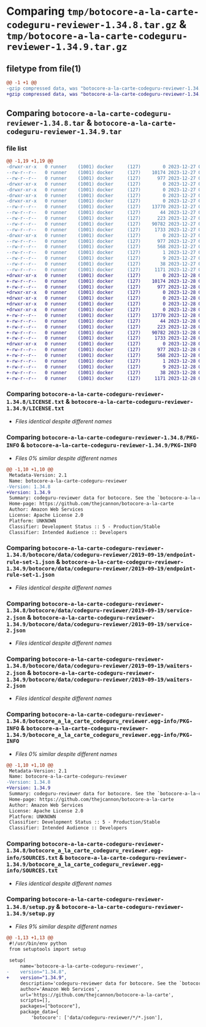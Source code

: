 # Comparing `tmp/botocore-a-la-carte-codeguru-reviewer-1.34.8.tar.gz` & `tmp/botocore-a-la-carte-codeguru-reviewer-1.34.9.tar.gz`

## filetype from file(1)

```diff
@@ -1 +1 @@
-gzip compressed data, was "botocore-a-la-carte-codeguru-reviewer-1.34.8.tar", last modified: Wed Dec 27 01:06:39 2023, max compression
+gzip compressed data, was "botocore-a-la-carte-codeguru-reviewer-1.34.9.tar", last modified: Thu Dec 28 01:06:41 2023, max compression
```

## Comparing `botocore-a-la-carte-codeguru-reviewer-1.34.8.tar` & `botocore-a-la-carte-codeguru-reviewer-1.34.9.tar`

### file list

```diff
@@ -1,19 +1,19 @@
-drwxr-xr-x   0 runner    (1001) docker     (127)        0 2023-12-27 01:06:39.803308 botocore-a-la-carte-codeguru-reviewer-1.34.8/
--rw-r--r--   0 runner    (1001) docker     (127)    10174 2023-12-27 01:06:39.000000 botocore-a-la-carte-codeguru-reviewer-1.34.8/LICENSE.txt
--rw-r--r--   0 runner    (1001) docker     (127)      977 2023-12-27 01:06:39.803308 botocore-a-la-carte-codeguru-reviewer-1.34.8/PKG-INFO
-drwxr-xr-x   0 runner    (1001) docker     (127)        0 2023-12-27 01:06:39.799308 botocore-a-la-carte-codeguru-reviewer-1.34.8/botocore/
-drwxr-xr-x   0 runner    (1001) docker     (127)        0 2023-12-27 01:06:39.799308 botocore-a-la-carte-codeguru-reviewer-1.34.8/botocore/data/
-drwxr-xr-x   0 runner    (1001) docker     (127)        0 2023-12-27 01:06:39.799308 botocore-a-la-carte-codeguru-reviewer-1.34.8/botocore/data/codeguru-reviewer/
-drwxr-xr-x   0 runner    (1001) docker     (127)        0 2023-12-27 01:06:39.803308 botocore-a-la-carte-codeguru-reviewer-1.34.8/botocore/data/codeguru-reviewer/2019-09-19/
--rw-r--r--   0 runner    (1001) docker     (127)    13770 2023-12-27 01:06:28.000000 botocore-a-la-carte-codeguru-reviewer-1.34.8/botocore/data/codeguru-reviewer/2019-09-19/endpoint-rule-set-1.json
--rw-r--r--   0 runner    (1001) docker     (127)       44 2023-12-27 01:06:28.000000 botocore-a-la-carte-codeguru-reviewer-1.34.8/botocore/data/codeguru-reviewer/2019-09-19/examples-1.json
--rw-r--r--   0 runner    (1001) docker     (127)      223 2023-12-27 01:06:28.000000 botocore-a-la-carte-codeguru-reviewer-1.34.8/botocore/data/codeguru-reviewer/2019-09-19/paginators-1.json
--rw-r--r--   0 runner    (1001) docker     (127)    90782 2023-12-27 01:06:28.000000 botocore-a-la-carte-codeguru-reviewer-1.34.8/botocore/data/codeguru-reviewer/2019-09-19/service-2.json
--rw-r--r--   0 runner    (1001) docker     (127)     1733 2023-12-27 01:06:28.000000 botocore-a-la-carte-codeguru-reviewer-1.34.8/botocore/data/codeguru-reviewer/2019-09-19/waiters-2.json
-drwxr-xr-x   0 runner    (1001) docker     (127)        0 2023-12-27 01:06:39.803308 botocore-a-la-carte-codeguru-reviewer-1.34.8/botocore_a_la_carte_codeguru_reviewer.egg-info/
--rw-r--r--   0 runner    (1001) docker     (127)      977 2023-12-27 01:06:39.000000 botocore-a-la-carte-codeguru-reviewer-1.34.8/botocore_a_la_carte_codeguru_reviewer.egg-info/PKG-INFO
--rw-r--r--   0 runner    (1001) docker     (127)      568 2023-12-27 01:06:39.000000 botocore-a-la-carte-codeguru-reviewer-1.34.8/botocore_a_la_carte_codeguru_reviewer.egg-info/SOURCES.txt
--rw-r--r--   0 runner    (1001) docker     (127)        1 2023-12-27 01:06:39.000000 botocore-a-la-carte-codeguru-reviewer-1.34.8/botocore_a_la_carte_codeguru_reviewer.egg-info/dependency_links.txt
--rw-r--r--   0 runner    (1001) docker     (127)        9 2023-12-27 01:06:39.000000 botocore-a-la-carte-codeguru-reviewer-1.34.8/botocore_a_la_carte_codeguru_reviewer.egg-info/top_level.txt
--rw-r--r--   0 runner    (1001) docker     (127)       38 2023-12-27 01:06:39.803308 botocore-a-la-carte-codeguru-reviewer-1.34.8/setup.cfg
--rw-r--r--   0 runner    (1001) docker     (127)     1171 2023-12-27 01:06:39.000000 botocore-a-la-carte-codeguru-reviewer-1.34.8/setup.py
+drwxr-xr-x   0 runner    (1001) docker     (127)        0 2023-12-28 01:06:41.290275 botocore-a-la-carte-codeguru-reviewer-1.34.9/
+-rw-r--r--   0 runner    (1001) docker     (127)    10174 2023-12-28 01:06:41.000000 botocore-a-la-carte-codeguru-reviewer-1.34.9/LICENSE.txt
+-rw-r--r--   0 runner    (1001) docker     (127)      977 2023-12-28 01:06:41.290275 botocore-a-la-carte-codeguru-reviewer-1.34.9/PKG-INFO
+drwxr-xr-x   0 runner    (1001) docker     (127)        0 2023-12-28 01:06:41.290275 botocore-a-la-carte-codeguru-reviewer-1.34.9/botocore/
+drwxr-xr-x   0 runner    (1001) docker     (127)        0 2023-12-28 01:06:41.290275 botocore-a-la-carte-codeguru-reviewer-1.34.9/botocore/data/
+drwxr-xr-x   0 runner    (1001) docker     (127)        0 2023-12-28 01:06:41.290275 botocore-a-la-carte-codeguru-reviewer-1.34.9/botocore/data/codeguru-reviewer/
+drwxr-xr-x   0 runner    (1001) docker     (127)        0 2023-12-28 01:06:41.290275 botocore-a-la-carte-codeguru-reviewer-1.34.9/botocore/data/codeguru-reviewer/2019-09-19/
+-rw-r--r--   0 runner    (1001) docker     (127)    13770 2023-12-28 01:06:26.000000 botocore-a-la-carte-codeguru-reviewer-1.34.9/botocore/data/codeguru-reviewer/2019-09-19/endpoint-rule-set-1.json
+-rw-r--r--   0 runner    (1001) docker     (127)       44 2023-12-28 01:06:26.000000 botocore-a-la-carte-codeguru-reviewer-1.34.9/botocore/data/codeguru-reviewer/2019-09-19/examples-1.json
+-rw-r--r--   0 runner    (1001) docker     (127)      223 2023-12-28 01:06:26.000000 botocore-a-la-carte-codeguru-reviewer-1.34.9/botocore/data/codeguru-reviewer/2019-09-19/paginators-1.json
+-rw-r--r--   0 runner    (1001) docker     (127)    90782 2023-12-28 01:06:26.000000 botocore-a-la-carte-codeguru-reviewer-1.34.9/botocore/data/codeguru-reviewer/2019-09-19/service-2.json
+-rw-r--r--   0 runner    (1001) docker     (127)     1733 2023-12-28 01:06:26.000000 botocore-a-la-carte-codeguru-reviewer-1.34.9/botocore/data/codeguru-reviewer/2019-09-19/waiters-2.json
+drwxr-xr-x   0 runner    (1001) docker     (127)        0 2023-12-28 01:06:41.290275 botocore-a-la-carte-codeguru-reviewer-1.34.9/botocore_a_la_carte_codeguru_reviewer.egg-info/
+-rw-r--r--   0 runner    (1001) docker     (127)      977 2023-12-28 01:06:41.000000 botocore-a-la-carte-codeguru-reviewer-1.34.9/botocore_a_la_carte_codeguru_reviewer.egg-info/PKG-INFO
+-rw-r--r--   0 runner    (1001) docker     (127)      568 2023-12-28 01:06:41.000000 botocore-a-la-carte-codeguru-reviewer-1.34.9/botocore_a_la_carte_codeguru_reviewer.egg-info/SOURCES.txt
+-rw-r--r--   0 runner    (1001) docker     (127)        1 2023-12-28 01:06:41.000000 botocore-a-la-carte-codeguru-reviewer-1.34.9/botocore_a_la_carte_codeguru_reviewer.egg-info/dependency_links.txt
+-rw-r--r--   0 runner    (1001) docker     (127)        9 2023-12-28 01:06:41.000000 botocore-a-la-carte-codeguru-reviewer-1.34.9/botocore_a_la_carte_codeguru_reviewer.egg-info/top_level.txt
+-rw-r--r--   0 runner    (1001) docker     (127)       38 2023-12-28 01:06:41.290275 botocore-a-la-carte-codeguru-reviewer-1.34.9/setup.cfg
+-rw-r--r--   0 runner    (1001) docker     (127)     1171 2023-12-28 01:06:41.000000 botocore-a-la-carte-codeguru-reviewer-1.34.9/setup.py
```

### Comparing `botocore-a-la-carte-codeguru-reviewer-1.34.8/LICENSE.txt` & `botocore-a-la-carte-codeguru-reviewer-1.34.9/LICENSE.txt`

 * *Files identical despite different names*

### Comparing `botocore-a-la-carte-codeguru-reviewer-1.34.8/PKG-INFO` & `botocore-a-la-carte-codeguru-reviewer-1.34.9/PKG-INFO`

 * *Files 0% similar despite different names*

```diff
@@ -1,10 +1,10 @@
 Metadata-Version: 2.1
 Name: botocore-a-la-carte-codeguru-reviewer
-Version: 1.34.8
+Version: 1.34.9
 Summary: codeguru-reviewer data for botocore. See the `botocore-a-la-carte` package for more info.
 Home-page: https://github.com/thejcannon/botocore-a-la-carte
 Author: Amazon Web Services
 License: Apache License 2.0
 Platform: UNKNOWN
 Classifier: Development Status :: 5 - Production/Stable
 Classifier: Intended Audience :: Developers
```

### Comparing `botocore-a-la-carte-codeguru-reviewer-1.34.8/botocore/data/codeguru-reviewer/2019-09-19/endpoint-rule-set-1.json` & `botocore-a-la-carte-codeguru-reviewer-1.34.9/botocore/data/codeguru-reviewer/2019-09-19/endpoint-rule-set-1.json`

 * *Files identical despite different names*

### Comparing `botocore-a-la-carte-codeguru-reviewer-1.34.8/botocore/data/codeguru-reviewer/2019-09-19/service-2.json` & `botocore-a-la-carte-codeguru-reviewer-1.34.9/botocore/data/codeguru-reviewer/2019-09-19/service-2.json`

 * *Files identical despite different names*

### Comparing `botocore-a-la-carte-codeguru-reviewer-1.34.8/botocore/data/codeguru-reviewer/2019-09-19/waiters-2.json` & `botocore-a-la-carte-codeguru-reviewer-1.34.9/botocore/data/codeguru-reviewer/2019-09-19/waiters-2.json`

 * *Files identical despite different names*

### Comparing `botocore-a-la-carte-codeguru-reviewer-1.34.8/botocore_a_la_carte_codeguru_reviewer.egg-info/PKG-INFO` & `botocore-a-la-carte-codeguru-reviewer-1.34.9/botocore_a_la_carte_codeguru_reviewer.egg-info/PKG-INFO`

 * *Files 0% similar despite different names*

```diff
@@ -1,10 +1,10 @@
 Metadata-Version: 2.1
 Name: botocore-a-la-carte-codeguru-reviewer
-Version: 1.34.8
+Version: 1.34.9
 Summary: codeguru-reviewer data for botocore. See the `botocore-a-la-carte` package for more info.
 Home-page: https://github.com/thejcannon/botocore-a-la-carte
 Author: Amazon Web Services
 License: Apache License 2.0
 Platform: UNKNOWN
 Classifier: Development Status :: 5 - Production/Stable
 Classifier: Intended Audience :: Developers
```

### Comparing `botocore-a-la-carte-codeguru-reviewer-1.34.8/botocore_a_la_carte_codeguru_reviewer.egg-info/SOURCES.txt` & `botocore-a-la-carte-codeguru-reviewer-1.34.9/botocore_a_la_carte_codeguru_reviewer.egg-info/SOURCES.txt`

 * *Files identical despite different names*

### Comparing `botocore-a-la-carte-codeguru-reviewer-1.34.8/setup.py` & `botocore-a-la-carte-codeguru-reviewer-1.34.9/setup.py`

 * *Files 9% similar despite different names*

```diff
@@ -1,13 +1,13 @@
 #!/usr/bin/env python
 from setuptools import setup
 
 setup(
     name='botocore-a-la-carte-codeguru-reviewer',
-    version="1.34.8",
+    version="1.34.9",
     description='codeguru-reviewer data for botocore. See the `botocore-a-la-carte` package for more info.',
     author='Amazon Web Services',
     url='https://github.com/thejcannon/botocore-a-la-carte',
     scripts=[],
     packages=["botocore"],
     package_data={
         'botocore': ['data/codeguru-reviewer/*/*.json'],
```

